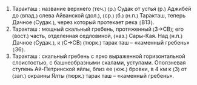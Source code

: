 ---
---

1. Таракташ
: название верхнего ⦅теч.⦆ ⦅р.⦆ Судак от устья ⦅р.⦆ Аджибей до ⦅впад.⦆ слева Айванской ⦅дол.⦆, ⦅ср.⦆ ⦅б.⦆ ⦅н.п.⦆ Таракташ, теперь Дачное ⦅Судак.⦆, через который протекает река ⦃В13⦄.
2. Таракташ
: мощный скальный гребень, протяженный ⦅З→СВ⦆; его ⦅вост.⦆ часть, отделенная седловиной, ⦅наз.⦆ Сары-Кая. Над ⦅н.п.⦆ Дачное ⦅Судак.⦆, к ⦅С→СВ⦆ ⦅тюрк.⦆ тарак таш – «каменный гребень» ⦃З6⦄.
3. Таракташ
: скальный гребень с ярко выраженной горизонтальной слоистостью, с башнеобразными скалами, уступами. Оползневая ступень Ай-Петринской яйлы, близ ее ⦅юж.⦆ бровки, в 4 км к ⦅З⦆ от ⦅зап.⦆ окраины Ялты ⦅тюрк.⦆ тарак таш – «каменный гребень».
